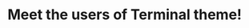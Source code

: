 # Meet the users of Terminal theme!

<!--
TEMPLATE:

- https://radoslawkoziel.pl — **Radek Kozieł** (Software designer and developer)

-->
